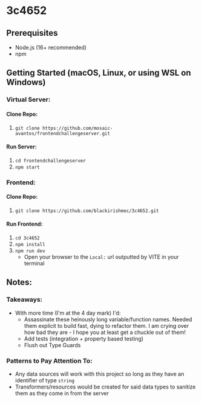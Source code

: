 # 3c4652

## Prerequisites

- Node.js (16+ recommended)
- npm

## Getting Started (macOS, Linux, or using WSL on Windows)

### Virtual Server:

#### Clone Repo:

1. `git clone https://github.com/mosaic-avantos/frontendchallengeserver.git`

#### Run Server:

1. `cd frontendchallengeserver`
2. `npm start`

### Frontend:

#### Clone Repo:

1. `git clone https://github.com/blackirishmec/3c4652.git`

#### Run Frontend:

1. `cd 3c4652`
2. `npm install`
3. `npm run dev`
    - Open your browser to the `Local:` url outputted by VITE in your terminal

## Notes:

### Takeaways:

- With more time (I'm at the 4 day mark) I'd:
    - Assassinate these heinously long variable/function names. Needed them explicit to build fast, dying to refactor them. I am crying over how bad they are - I hope you at least get a chuckle out of them!
    - Add tests (integration + property based testing)
    - Flush out Type Guards

### Patterns to Pay Attention To:

- Any data sources will work with this project so long as they have an identifier of type `string`
- Transformers/resources would be created for said data types to sanitize them as they come in from the server
